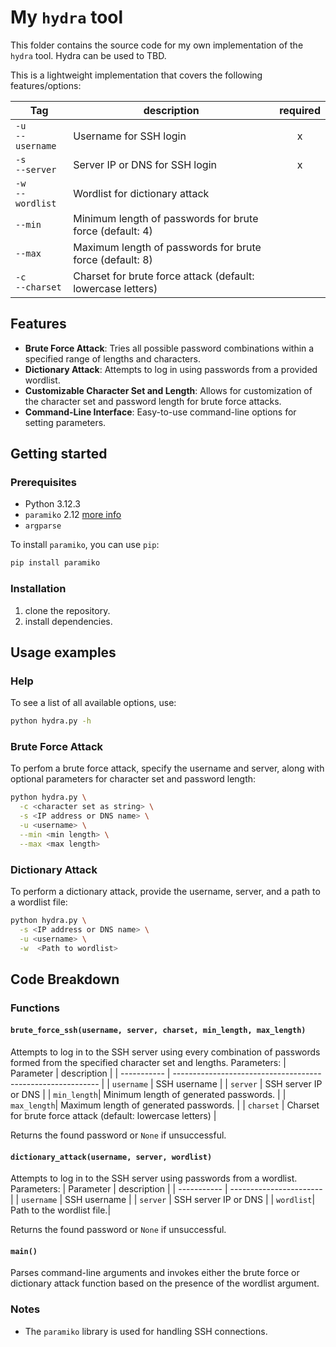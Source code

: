 # My `hydra` tool

This folder contains the source code for my own implementation of the `hydra` tool.
Hydra can be used to TBD.

This is a lightweight implementation that covers the following features/options:

| Tag                    | description                                                 | required |
| ---------------------- | ----------------------------------------------------------- | :------: |
| `-u` <br> `--username` | Username for SSH login                                      | x        |
| `-s` <br> `--server`   | Server IP or DNS for SSH login                              | x        |
| `-w` <br> `--wordlist` | Wordlist for dictionary attack                              |          |
| `--min`                | Minimum length of passwords for brute force (default: 4)    |          |
| `--max`                | Maximum length of passwords for brute force (default: 8)    |          |
| `-c` <br> `--charset`  | Charset for brute force attack (default: lowercase letters) |          |

## Features

- **Brute Force Attack**: Tries all possible password combinations within a specified range of lengths and characters.
- **Dictionary Attack**: Attempts to log in using passwords from a provided wordlist.
- **Customizable Character Set and Length**: Allows for customization of the character set and password length for brute force attacks.
- **Command-Line Interface**: Easy-to-use command-line options for setting parameters.

## Getting started

### Prerequisites

- Python 3.12.3
- `paramiko` 2.12 [more info](#notes)
- `argparse`

To install `paramiko`, you can use `pip`:

```bash
pip install paramiko
```

### Installation

1. clone the repository.
2. install dependencies.

## Usage examples

### Help

To see a list of all available options, use:

```bash
python hydra.py -h
```

### Brute Force Attack

To perfom a brute force attack, specify the username and server, along with optional parameters for character set and password length:

```bash
python hydra.py \
  -c <character set as string> \
  -s <IP address or DNS name> \
  -u <username> \
  --min <min length> \
  --max <max length>
```

### Dictionary Attack

To perform a dictionary attack, provide the username, server, and a path to a wordlist file:

```bash
python hydra.py \
  -s <IP address or DNS name> \
  -u <username> \
  -w  <Path to wordlist> 
```

## Code Breakdown

### Functions

#### `brute_force_ssh(username, server, charset, min_length, max_length)`

Attempts to log in to the SSH server using every combination of passwords formed from the specified character set and lengths.
Parameters:
| Parameter   | description                                                 |
| ----------- | ----------------------------------------------------------- |
| `username`  | SSH username                                                |
| `server`    | SSH server IP or DNS                                        |
| `min_length`| Minimum length of generated passwords.                      |
| `max_length`| Maximum length of generated passwords.                      |
| `charset`   | Charset for brute force attack (default: lowercase letters) |

Returns the found password or `None` if unsuccessful.

#### `dictionary_attack(username, server, wordlist)`

Attempts to log in to the SSH server using passwords from a wordlist.
Parameters:
| Parameter   | description             |
| ----------- | ----------------------- |
| `username`  | SSH username            |
| `server`    | SSH server IP or DNS    |
| `wordlist`| Path to the wordlist file.|

Returns the found password or `None` if unsuccessful.

#### `main()`

Parses command-line arguments and invokes either the brute force or dictionary attack function based on the presence of the wordlist argument.

### Notes

- The `paramiko` library is used for handling SSH connections.
